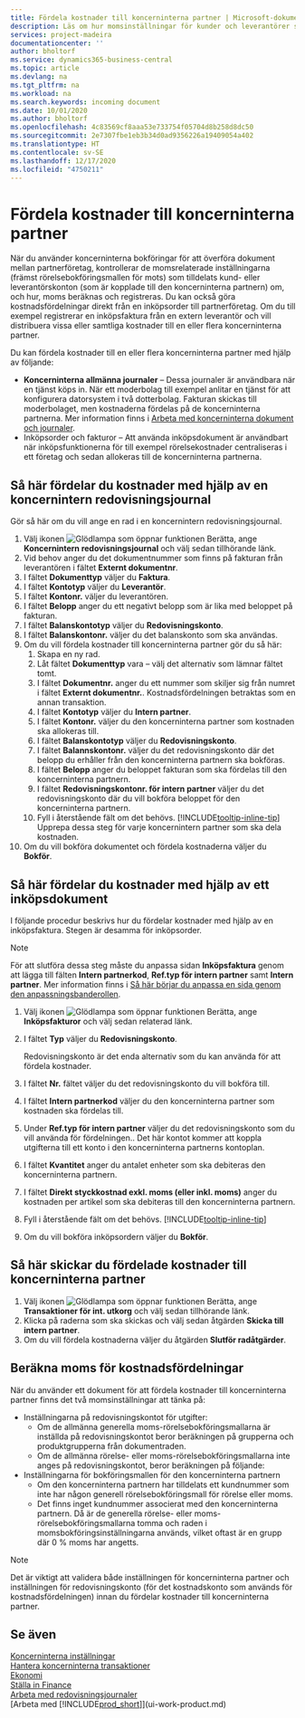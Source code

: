 ```yaml
---
title: Fördela kostnader till koncerninterna partner | Microsoft-dokument
description: Läs om hur momsinställningar för kunder och leverantörer styr om – och hur – moms beräknas.
services: project-madeira
documentationcenter: ''
author: bholtorf
ms.service: dynamics365-business-central
ms.topic: article
ms.devlang: na
ms.tgt_pltfrm: na
ms.workload: na
ms.search.keywords: incoming document
ms.date: 10/01/2020
ms.author: bholtorf
ms.openlocfilehash: 4c83569cf8aaa53e733754f05704d8b258d8dc50
ms.sourcegitcommit: 2e7307fbe1eb3b34d0ad9356226a19409054a402
ms.translationtype: HT
ms.contentlocale: sv-SE
ms.lasthandoff: 12/17/2020
ms.locfileid: "4750211"
---
```

# <a name="allocate-costs-to-intercompany-partners"></a>Fördela kostnader till koncerninterna partner
När du använder koncerninterna bokföringar för att överföra dokument mellan partnerföretag, kontrollerar de momsrelaterade inställningarna (främst rörelsebokföringsmallen för mots) som tilldelats kund- eller leverantörskonton (som är kopplade till den koncerninterna partnern) om, och hur, moms beräknas och registreras. Du kan också göra kostnadsfördelningar direkt från en inköpsorder till partnerföretag. Om du till exempel registrerar en inköpsfaktura från en extern leverantör och vill distribuera vissa eller samtliga kostnader till en eller flera koncerninterna partner.

Du kan fördela kostnader till en eller flera koncerninterna partner med hjälp av följande:

* **Koncerninterna allmänna journaler** – Dessa journaler är användbara när en tjänst köps in. När ett moderbolag till exempel anlitar en tjänst för att konfigurera datorsystem i två dotterbolag. Fakturan skickas till moderbolaget, men kostnaderna fördelas på de koncerninterna partnerna. Mer information finns i [Arbeta med koncerninterna dokument och journaler](intercompany-how-work-documents-journals.md).
* Inköpsorder och fakturor – Att använda inköpsdokument är användbart när inköpsfunktionerna för till exempel rörelsekostnader centraliseras i ett företag och sedan allokeras till de koncerninterna partnerna.

## <a name="to-allocate-costs-using-an-intercompany-general-journal"></a>Så här fördelar du kostnader med hjälp av en koncernintern redovisningsjournal
Gör så här om du vill ange en rad i en koncernintern redovisningsjournal. 

1. Välj ikonen ![Glödlampa som öppnar funktionen Berätta](media/ui-search/search_small.png "Berätta för mig vad du vill göra"), ange **Koncernintern redovisningsjournal** och välj sedan tillhörande länk.
2. Vid behov anger du det dokumentnummer som finns på fakturan från leverantören i fältet **Externt dokumentnr**.
3. I fältet **Dokumenttyp** väljer du **Faktura**.
4. I fältet **Kontotyp** väljer du **Leverantör**.
5. I fältet **Kontonr.** väljer du leverantören.
6. I fältet **Belopp** anger du ett negativt belopp som är lika med beloppet på fakturan.
7. I fältet **Balanskontotyp** väljer du **Redovisningskonto**.
8. I fältet **Balanskontonr.** väljer du det balanskonto som ska användas.
9. Om du vill fördela kostnader till koncerninterna partner gör du så här:
   1. Skapa en ny rad.
   2. Låt fältet **Dokumenttyp** vara – välj det alternativ som lämnar fältet tomt.
   3. I fältet **Dokumentnr.** anger du ett nummer som skiljer sig från numret i fältet **Externt dokumentnr.**. Kostnadsfördelningen betraktas som en annan transaktion.
   4. I fältet **Kontotyp** väljer du **Intern partner**.
   5. I fältet **Kontonr.** väljer du den koncerninterna partner som kostnaden ska allokeras till.
   6. I fältet **Balanskontotyp** väljer du **Redovisningskonto**.
   7. I fältet **Balannskontonr.** väljer du det redovisningskonto där det belopp du erhåller från den koncerninterna partnern ska bokföras.
   1. I fältet **Belopp** anger du beloppet fakturan som ska fördelas till den koncerninterna partnern.
   1. I fältet **Redovisningskontonr. för intern partner** väljer du det redovisningskonto där du vill bokföra beloppet för den koncerninterna partnern. 
   1. Fyll i återstående fält om det behövs. [!INCLUDE[tooltip-inline-tip](includes/tooltip-inline-tip_md.md)] Upprepa dessa steg för varje koncernintern partner som ska dela kostnaden.
1. Om du vill bokföra dokumentet och fördela kostnaderna väljer du **Bokför**.  

## <a name="to-allocate-costs-using-a-purchase-document"></a>Så här fördelar du kostnader med hjälp av ett inköpsdokument
I följande procedur beskrivs hur du fördelar kostnader med hjälp av en inköpsfaktura. Stegen är desamma för inköpsorder.

> [!NOTE]
> För att slutföra dessa steg måste du anpassa sidan **Inköpsfaktura** genom att lägga till fälten **Intern partnerkod**, **Ref.typ för intern partner** samt **Intern partner**. Mer information finns i [Så här börjar du anpassa en sida genom den anpassningsbanderollen](ui-personalization-user.md#to-start-personalizing-a-page-through-the-personalizing-banner).

1. Välj ikonen ![Glödlampa som öppnar funktionen Berätta](media/ui-search/search_small.png "Berätta för mig vad du vill göra"), ange **Inköpsfakturor** och välj sedan relaterad länk.
2. I fältet **Typ** väljer du **Redovisningskonto**.
   
   Redovisningskonto är det enda alternativ som du kan använda för att fördela kostnader.  
1. I fältet **Nr.** fältet väljer du det redovisningskonto du vill bokföra till.
1. I fältet **Intern partnerkod** väljer du den koncerninterna partner som kostnaden ska fördelas till.
1. Under **Ref.typ för intern partner** väljer du det redovisningskonto som du vill använda för fördelningen.. Det här kontot kommer att koppla utgifterna till ett konto i den koncerninterna partnerns kontoplan.
1. I fältet **Kvantitet** anger du antalet enheter som ska debiteras den koncerninterna partnern.
1. I fältet **Direkt styckkostnad exkl. moms (eller inkl. moms)** anger du kostnaden per artikel som ska debiteras till den koncerninterna partnern.
1. Fyll i återstående fält om det behövs. [!INCLUDE[tooltip-inline-tip](includes/tooltip-inline-tip_md.md)] 
1. Om du vill bokföra inköpsordern väljer du **Bokför**.

## <a name="to-send-the-allocated-costs-to-intercompany-partners"></a>Så här skickar du fördelade kostnader till koncerninterna partner
1. Välj ikonen ![Glödlampa som öppnar funktionen Berätta](media/ui-search/search_small.png "Berätta vad du vill göra"), ange **Transaktioner för int. utkorg** och välj sedan tillhörande länk.
2. Klicka på raderna som ska skickas och välj sedan åtgärden **Skicka till intern partner**. 
3. Om du vill fördela kostnaderna väljer du åtgärden **Slutför radåtgärder**.

## <a name="calculating-vat-for-cost-distributions"></a>Beräkna moms för kostnadsfördelningar
När du använder ett dokument för att fördela kostnader till koncerninterna partner finns det två momsinställningar att tänka på: 
* Inställningarna på redovisningskontot för utgifter:
   * Om de allmänna generella moms-rörelsebokföringsmallarna är inställda på redovisningskontot beror beräkningen på grupperna och produktgrupperna från dokumentraden.
   * Om de allmänna rörelse- eller moms-rörelsebokföringsmallarna inte anges på redovisningskontot, beror beräkningen på följande:
* Inställningarna för bokföringsmallen för den koncerninterna partnern
   * Om den koncerninterna partnern har tilldelats ett kundnummer som inte har någon generell rörelsebokföringsmall för rörelse eller moms.
   * Det finns inget kundnummer associerat med den koncerninterna partnern. Då är de generella rörelse- eller moms-rörelsebokföringsmallarna tomma och raden i momsbokföringsinställningarna används, vilket oftast är en grupp där 0 % moms har angetts.

> [!NOTE]
> Det är viktigt att validera både inställningen för koncerninterna partner och inställningen för redovisningskonto (för det kostnadskonto som används för kostnadsfördelningen) innan du fördelar kostnader till koncerninterna partner.

## <a name="see-also"></a>Se även
[Koncerninterna inställningar](intercompany-how-setup.md)  
[Hantera koncerninterna transaktioner](intercompany-manage.md)  
[Ekonomi](finance.md)  
[Ställa in Finance](finance-setup-finance.md)  
[Arbeta med redovisningsjournaler](ui-work-general-journals.md)  
[Arbeta med [!INCLUDE[prod_short](includes/prod_short.md)]](ui-work-product.md)